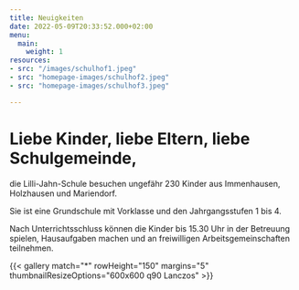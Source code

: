 ```yaml
---
title: Neuigkeiten
date: 2022-05-09T20:33:52.000+02:00
menu:
  main:
    weight: 1
resources:
- src: "/images/schulhof1.jpeg"
- src: "homepage-images/schulhof2.jpeg"
- src: "homepage-images/schulhof3.jpeg"

---
```


# Liebe Kinder, liebe Eltern, liebe Schulgemeinde,

die Lilli-Jahn-Schule besuchen ungefähr 230 Kinder aus Immenhausen, Holzhausen und Mariendorf.

Sie ist eine Grundschule mit Vorklasse und den Jahrgangsstufen 1 bis 4.

Nach Unterrichtsschluss können die Kinder bis 15.30 Uhr in der Betreuung spielen, Hausaufgaben machen und an freiwilligen Arbeitsgemeinschaften  teilnehmen.

{{< gallery match="*" rowHeight="150" margins="5" thumbnailResizeOptions="600x600 q90 Lanczos" >}}